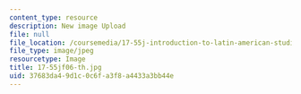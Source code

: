 ```yaml
---
content_type: resource
description: New image Upload
file: null
file_location: /coursemedia/17-55j-introduction-to-latin-american-studies-fall-2006/37683da49d1c0c6fa3f8a4433a3bb44e_17-55jf06-th.jpg
file_type: image/jpeg
resourcetype: Image
title: 17-55jf06-th.jpg
uid: 37683da4-9d1c-0c6f-a3f8-a4433a3bb44e
---
```

